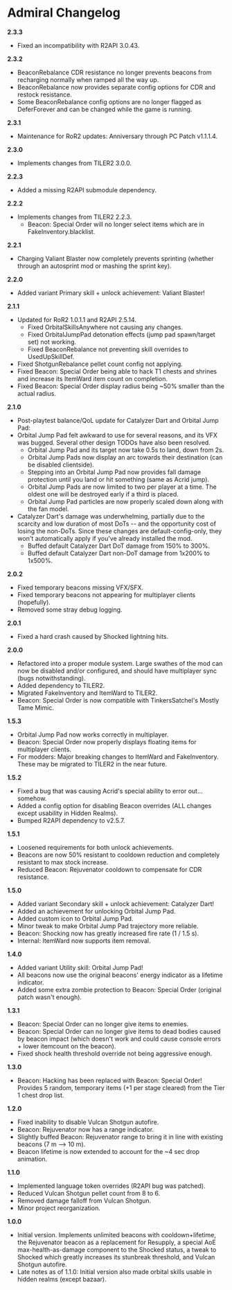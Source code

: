 ﻿# Admiral Changelog

**2.3.3**

- Fixed an incompatibility with R2API 3.0.43.

**2.3.2**

- BeaconRebalance CDR resistance no longer prevents beacons from recharging normally when ramped all the way up.
- BeaconRebalance now provides separate config options for CDR and restock resistance.
- Some BeaconRebalance config options are no longer flagged as DeferForever and can be changed while the game is running.

**2.3.1**

- Maintenance for RoR2 updates: Anniversary through PC Patch v1.1.1.4.

**2.3.0**

- Implements changes from TILER2 3.0.0.

**2.2.3**

- Added a missing R2API submodule dependency.

**2.2.2**

- Implements changes from TILER2 2.2.3.
	- Beacon: Special Order will no longer select items which are in FakeInventory.blacklist.

**2.2.1**

- Charging Valiant Blaster now completely prevents sprinting (whether through an autosprint mod or mashing the sprint key).

**2.2.0**

- Added variant Primary skill + unlock achievement: Valiant Blaster!

**2.1.1**

- Updated for RoR2 1.0.1.1 and R2API 2.5.14.
	- Fixed OrbitalSkillsAnywhere not causing any changes.
	- Fixed OrbitalJumpPad detonation effects (jump pad spawn/target set) not working.
	- Fixed BeaconRebalance not preventing skill overrides to UsedUpSkillDef.
- Fixed ShotgunRebalance pellet count config not applying.
- Fixed Beacon: Special Order being able to hack T1 chests and shrines and increase its ItemWard item count on completion.
- Fixed Beacon: Special Order display radius being ~50% smaller than the actual radius.

**2.1.0**

- Post-playtest balance/QoL update for Catalyzer Dart and Orbital Jump Pad:
- Orbital Jump Pad felt awkward to use for several reasons, and its VFX was bugged. Several other design TODOs have also been resolved.
	- Orbital Jump Pad and its target now take 0.5s to land, down from 2s.
	- Orbital Jump Pads now display an arc towards their destination (can be disabled clientside).
	- Stepping into an Orbital Jump Pad now provides fall damage protection until you land or hit something (same as Acrid jump).
	- Orbital Jump Pads are now limited to two per player at a time. The oldest one will be destroyed early if a third is placed.
	- Orbital Jump Pad particles are now properly scaled down along with the fan model.
- Catalyzer Dart's damage was underwhelming, partially due to the scarcity and low duration of most DoTs -- and the opportunity cost of losing the non-DoTs. Since these changes are default-config-only, they won't automatically apply if you've already installed the mod.
	- Buffed default Catalyzer Dart DoT damage from 150% to 300%.
	- Buffed default Catalyzer Dart non-DoT damage from 1x200% to 1x500%.

**2.0.2**

- Fixed temporary beacons missing VFX/SFX.
- Fixed temporary beacons not appearing for multiplayer clients (hopefully).
- Removed some stray debug logging.

**2.0.1**

- Fixed a hard crash caused by Shocked lightning hits.

**2.0.0**

- Refactored into a proper module system. Large swathes of the mod can now be disabled and/or configured, and should have multiplayer sync (bugs notwithstanding).
- Added dependency to TILER2.
- Migrated FakeInventory and ItemWard to TILER2.
- Beacon: Special Order is now compatible with TinkersSatchel's Mostly Tame Mimic.

**1.5.3**

- Orbital Jump Pad now works correctly in multiplayer.
- Beacon: Special Order now properly displays floating items for multiplayer clients.
- For modders: Major breaking changes to ItemWard and FakeInventory. These may be migrated to TILER2 in the near future.

**1.5.2**

- Fixed a bug that was causing Acrid's special ability to error out... somehow.
- Added a config option for disabling Beacon overrides (ALL changes except usability in Hidden Realms).
- Bumped R2API dependency to v2.5.7.

**1.5.1**

- Loosened requirements for both unlock achievements.
- Beacons are now 50% resistant to cooldown reduction and completely resistant to max stock increase.
- Reduced Beacon: Rejuvenator cooldown to compensate for CDR resistance.

**1.5.0**

- Added variant Secondary skill + unlock achievement: Catalyzer Dart!
- Added an achievement for unlocking Orbital Jump Pad.
- Added custom icon to Orbital Jump Pad.
- Minor tweak to make Orbital Jump Pad trajectory more reliable.
- Beacon: Shocking now has greatly increased fire rate (1 / 1.5 s).
- Internal: ItemWard now supports item removal.

**1.4.0**

- Added variant Utility skill: Orbital Jump Pad!
- All beacons now use the original beacons' energy indicator as a lifetime indicator.
- Added some extra zombie protection to Beacon: Special Order (original patch wasn't enough).

**1.3.1**

- Beacon: Special Order can no longer give items to enemies.
- Beacon: Special Order can no longer give items to dead bodies caused by beacon impact (which doesn't work and could cause console errors + lower itemcount on the beacon).
- Fixed shock health threshold override not being aggressive enough.

**1.3.0**

- Beacon: Hacking has been replaced with Beacon: Special Order! Provides 5 random, temporary items (+1 per stage cleared) from the Tier 1 chest drop list.

**1.2.0**

- Fixed inability to disable Vulcan Shotgun autofire.
- Beacon: Rejuvenator now has a range indicator.
- Slightly buffed Beacon: Rejuvenator range to bring it in line with existing beacons (7 m --> 10 m).
- Beacon lifetime is now extended to account for the ~4 sec drop animation.

**1.1.0**

- Implemented language token overrides (R2API bug was patched).
- Reduced Vulcan Shotgun pellet count from 8 to 6.
- Removed damage falloff from Vulcan Shotgun.
- Minor project reorganization.

**1.0.0**

- Initial version. Implements unlimited beacons with cooldown+lifetime, the Rejuvenator beacon as a replacement for Resupply, a special AoE max-health-as-damage component to the Shocked status, a tweak to Shocked which greatly increases its stunbreak threshold, and Vulcan Shotgun autofire.
- Late notes as of 1.1.0: Initial version also made orbital skills usable in hidden realms (except bazaar).